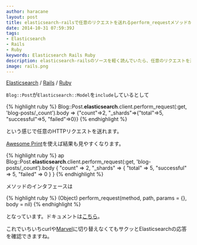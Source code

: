 ```yaml
---
author: haracane
layout: post
title: elasticsearch-railsで任意のリクエストを送れるperform_requestメソッドが便利
date: 2014-10-31 07:59:39J
tags:
- Elasticsearch
- Rails
- Ruby
keywords: Elasticsearch Rails Ruby
description: elasticsearch-railsのソースを軽く読んでいたら、任意のリクエストを送れるperform_requestという便利メソッドがあったので紹介します。
image: rails.png
---
```

[Elasticsearch](/tags/elasticsearch/) / [Rails](/tags/rails/) / [Ruby](/tags/ruby/)

`Blog::Post`が`Elasticsearch::Model`を`include`しているとして

{% highlight ruby %}
Blog::Post.__elasticsearch__.client.perform_request(:get, 'blog-posts/_count').body
=> {"count"=>2, "_shards"=>{"total"=>5, "successful"=>5, "failed"=>0}}
{% endhighlight %}

という感じで任意のHTTPリクエストを送れます。

[Awesome Print](https://github.com/michaeldv/awesome_print)を使えば結果も見やすくなります。

{% highlight ruby %}
ap Blog::Post.__elasticsearch__.client.perform_request(:get, 'blog-posts/_count').body
{
      "count" => 2,
    "_shards" => {
             "total" => 5,
        "successful" => 5,
            "failed" => 0
    }
}
{% endhighlight %}

メソッドのインタフェースは

{% highlight ruby %}
(Object) perform_request(method, path, params = {}, body = nil)
{% endhighlight %}

となっています。ドキュメントは[こちら](http://www.rubydoc.info/gems/elasticsearch-transport/Elasticsearch/Transport/Client:perform_request)。

これでいちいちcurlや[Marvel](http://www.elasticsearch.org/overview/marvel/)に切り替えなくてもサクッとElasticsearchの応答を確認できますね。
